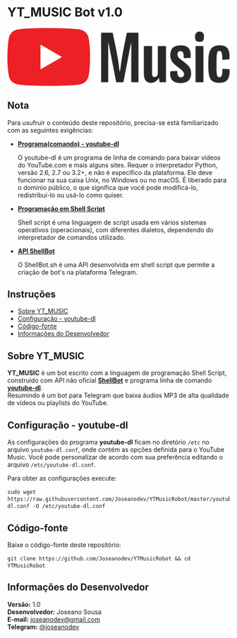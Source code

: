 # YT_MUSIC Bot v1.0

![Logo YouTube Music](youtube-music-logo.png)

## Nota

Para usufruir o conteúdo deste repositório, precisa-se está familiarizado com as seguintes exigências:

- **[Programa(comando) - youtube-dl](https://github.com/ytdl-org/youtube-dl)**

	O youtube-dl é um programa de linha de comando para baixar vídeos do YouTube.com e mais alguns sites. Requer o interpretador Python, versão 2.6, 2.7 ou 3.2+, e não é específico da plataforma. Ele deve funcionar na sua caixa Unix, no Windows ou no macOS. É liberado para o domínio público, o que significa que você pode modificá-lo, redistribuí-lo ou usá-lo como quiser.

- **[Programação em Shell Script](https://pt.m.wikipedia.org/wiki/Shell_script)**

	Shell script é uma linguagem de script usada em vários sistemas operativos (operacionais), com diferentes dialetos, dependendo do interpretador de comandos utilizado.

- **[API ShellBot](https://github.com/shellscriptx/shellbot)**

	O ShellBot.sh é uma API desenvolvida em shell script que permite a criação de bot's na plataforma Telegram.

## Instruções

- [Sobre YT_MUSIC](#Sobre-YT_MUSIC)
- [Configuração - youtube-dl](#Configuração---youtube-dl)
- [Código-fonte](#Código-fonte)
- [Informações do Desenvolvedor](#Informações-do-Desenvolvedor)

## Sobre YT_MUSIC

**YT_MUSIC** é um bot escrito com a linguagem de programação Shell Script, construído com API não oficial **[ShellBot](https://github.com/shellscriptx/shellbot)** e programa linha de comando **[youtube-dl](https://github.com/ytdl-org/youtube-dl)**.  
Resumindo é um bot para Telegram que baixa áudios MP3 de alta qualidade de vídeos ou playlists do YouTube.

## Configuração - youtube-dl

As configurações do programa **youtube-dl** ficam no diretório `/etc` no arquivo `youtube-dl.conf`, onde contém as opções definida para o YouTube Music.
Você pode personalizar de acordo com sua preferência editando o arquivo `/etc/youtube-dl.conf`.

Para obter as configurações execute:

	sudo wget  https://raw.githubusercontent.com/Joseanodev/YTMusicRobot/master/youtube-dl.conf -O /etc/youtube-dl.conf

## Código-fonte

Baixe o código-fonte deste repositório:

	git clone https://github.com/Joseanodev/YTMusicRobot && cd YTMusicRobot

## Informações do Desenvolvedor

**Versão:** 1.0  
**Desenvolvedor:** Joseano Sousa  
**E-mail:** joseanodev@gmail.com  
**Telegram:** [@joseanodev](https://t.me/joseanodev)
